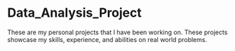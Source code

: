 # Data_Analysis_Project
These are my personal projects that I have been working on. These projects showcase my skills, experience, and abilities on real world problems.
